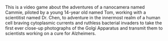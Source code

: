 This is a video game about the adventures of a nanocamera named Cammie, piloted by a young 14-year old named Tom, working with a scientitist named Dr. Chen, to adventure in the innermost realm of a human cell braving cytoplasmic currents and ruthless bacterial invaders to take the first ever close-up photographs of the Golgi Apparatus and transmit them to scientists working on a cure for Alzheimers. 
